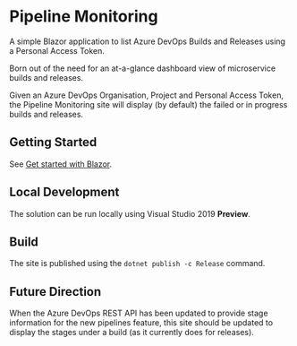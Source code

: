 # Pipeline Monitoring

A simple Blazor application to list Azure DevOps Builds and Releases using a Personal Access Token.

Born out of the need for an at-a-glance dashboard view of microservice builds and releases.

Given an Azure DevOps Organisation, Project and Personal Access Token, the Pipeline Monitoring site will display (by default) the failed or in progress builds and releases.

## Getting Started

See [Get started with Blazor](https://docs.microsoft.com/en-gb/aspnet/core/client-side/spa/blazor/get-started?view=aspnetcore-3.0&tabs=visual-studio).

## Local Development

The solution can be run locally using Visual Studio 2019 **Preview**.

## Build

The site is published using the `dotnet publish -c Release` command.

## Future Direction

When the Azure DevOps REST API has been updated to provide stage information for the new pipelines feature, this site should be updated to display the stages under a build (as it currently does for releases).